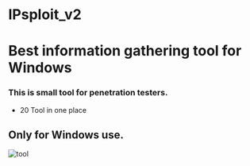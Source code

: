 # IPsploit_v2

# Best information gathering tool for Windows

### This is small tool for penetration testers.


* 20 Tool in one place

## Only for Windows use.



![tool](https://user-images.githubusercontent.com/38289183/51414076-2964e300-1b97-11e9-8bbb-a59395ef8b6b.PNG)
